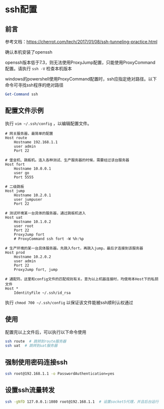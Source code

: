 # ssh配置

## 前言

参考文档：https://cherrot.com/tech/2017/01/08/ssh-tunneling-practice.html

确认本机安装了openssh

openssh版本低于7.3，则无法使用ProxyJump配置，只能使用ProxyCommand配置。请执行 `ssh -V` 检查本机版本

windows的powershell使用ProxyCommand配置时，ssh应指定绝对路径。以下命令可寻找ssh程序的绝对路径
``` powershell
Get-Command ssh
```

## 配置文件示例

执行 `vim ~/.ssh/config` ，以编辑配置文件。

``` config
# 网关服务器，最简单的配置
Host route
    Hostname 192.168.1.1
    user admin
    Port 22

# 堡垒机、跳板机。连入各种测试、生产服务器的时候，需要经过该台服务器
Host fort
    Hostname 10.0.0.1
    user go
    Port 5555

# 二级跳板
Host jump
    Hostname 10.2.0.1
    user jumpuser
    Port 22

# 测试环境某一台具体的服务器，通过跳板机进入
Host uat
    Hostname 10.1.0.2
    user root
    Port 22
    ProxyJump fort
    # ProxyCommand ssh fort -W %h:%p

# 生产环境的某一台具体服务器。先跳入fort，再跳入jump，最后才连接到该服务器
Host prod
    Hostname 10.2.0.2
    user admin
    Port 22
    ProxyJump fort, jump

# 通配符。这里和config文件的匹配规则有关。意为以上机器连接时，均使用本Host下的私钥文件
Host *
    IdentityFile ~/.ssh/id_rsa
```

执行 `chmod 700 ~/.ssh/config` 以保证该文件能被ssh顺利认权通过

## 使用

配置完以上文件后，可以执行以下命令使用

``` bash
ssh route  # 跳转到route服务器
ssh uat  # 跳转到uat服务器
```

## 强制使用密码连接ssh

```bash
ssh root@192.168.1.1 -o PasswordAuthentication=yes
```

## 设置ssh流量转发

```bash
ssh -gNfD 127.0.0.1:1080 root@192.168.1.1  # 设置socket5代理，并且后台运行。去掉f参数则是前台运行。
```

